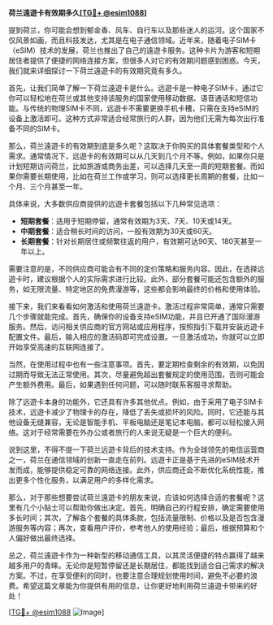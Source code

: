 **荷兰遠遊卡有效期多久[[TG💪+ @esim1088](https://t.me/s/esim1088)]**

提到荷兰，你可能会想到郁金香、风车、自行车以及那些迷人的运河。这个国家不仅风景如画，而且科技发达，尤其是在电子通信领域。近年来，随着电子SIM卡（eSIM）技术的发展，荷兰也推出了自己的遠遊卡服务。这种卡片为游客和短期居住者提供了便捷的网络连接方案，但很多人对它的有效期问题感到困惑。今天，我们就来详细探讨一下荷兰遠遊卡的有效期究竟有多久。

首先，让我们简单了解一下荷兰遠遊卡是什么。远遊卡是一种电子SIM卡，通过它你可以轻松地在荷兰或其他支持该服务的国家使用移动数据、语音通话和短信功能。与传统的物理SIM卡不同，远遊卡不需要更换手机卡槽，只需在支持eSIM的设备上激活即可。这种方式非常适合经常旅行的人群，因为他们无需为每次出行准备不同的SIM卡。

那么，荷兰遠遊卡的有效期到底是多久呢？这取决于你购买的具体套餐类型和个人需求。通常情况下，远遊卡的有效期可以从几天到几个月不等。例如，如果你只是计划短期访问荷兰，比如旅游或商务出差，可以选择几天至一周的短期套餐。而如果你需要长期使用，比如在荷兰工作或学习，则可以选择更长周期的套餐，比如一个月、三个月甚至一年。

具体来说，大多数供应商提供的远遊卡套餐包括以下几种常见选项：
- **短期套餐**：适用于短期停留，通常有效期为3天、7天、10天或14天。
- **中期套餐**：适合稍长时间的访问，一般有效期为30天或60天。
- **长期套餐**：针对长期居住或频繁往返的用户，有效期可达90天、180天甚至一年以上。

需要注意的是，不同供应商可能会有不同的定价策略和服务内容。因此，在选择远遊卡时，建议根据个人的实际需求进行比较。此外，部分套餐可能还包含额外的服务，如无限流量、特定地区的免费漫游等，这些都会影响最终的价格和使用体验。

接下来，我们来看看如何激活和使用荷兰遠遊卡。激活过程非常简单，通常只需要几个步骤就能完成。首先，确保你的设备支持eSIM功能，并且已开通了国际漫游服务。然后，访问相关供应商的官方网站或应用程序，按照指引下载并安装远遊卡配置文件。最后，输入相应的激活码即可完成设置。一旦激活成功，你就可以立即开始享受高速的互联网连接了。

当然，在使用过程中也有一些注意事项。首先，要定期检查剩余的有效期，以免因过期而导致无法正常使用。其次，尽量避免超出套餐规定的使用范围，否则可能会产生额外费用。最后，如果遇到任何问题，可以随时联系客服寻求帮助。

除了远遊卡本身的功能外，它还具有许多其他优点。例如，由于采用了电子SIM卡技术，远遊卡减少了物理卡的存在，降低了丢失或损坏的风险。同时，它还能与其他设备无缝兼容，无论是智能手机、平板电脑还是笔记本电脑，都可以轻松接入网络。这对于经常需要在外办公或者旅行的人来说无疑是一个巨大的便利。

说到这里，不得不提一下荷兰远遊卡背后的技术支持。作为全球领先的电信运营商之一，荷兰在通信领域的创新一直走在前列。远遊卡正是基于先进的eSIM技术开发而成，能够提供稳定可靠的网络连接。此外，供应商还会不断优化系统性能，推出更多个性化服务，以满足用户的多样化需求。

那么，对于那些想要尝试荷兰遠遊卡的朋友来说，应该如何选择合适的套餐呢？这里有几个小贴士可以帮助你做出决定。首先，明确自己的行程安排，确定需要使用多长时间；其次，了解各个套餐的具体条款，包括流量限制、价格以及是否包含漫游服务等内容；再次，查看用户评价，参考他人的使用经验；最后，根据预算和个人偏好做出最终选择。

总之，荷兰遠遊卡作为一种新型的移动通信工具，以其灵活便捷的特点赢得了越来越多用户的青睐。无论你是短暂停留还是长期居住，都能找到适合自己需求的解决方案。不过，在享受便利的同时，也要注意合理规划使用时间，避免不必要的浪费。希望这篇文章能为你提供有用的信息，让你更好地利用荷兰遠遊卡带来的好处！

[[TG💪+ @esim1088](https://t.me/s/esim1088) ![Image](https://i.postimg.cc/4NQfJmqS/Snipaste-2025-05-13-00-14-12.png)]